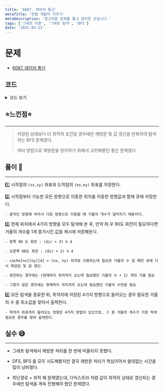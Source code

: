 ```yaml
---
title: '6087. 레이저 통신'
metaTitle: '만렙 개발자 키우기'
metaDescription: '알고리즘 문제를 풀고 정리한 곳입니다.'
tags: ['그래프 이론', '그래프 탐색', 'BFS']
date: '2021-03-13'
---
```


# 문제
- [6087. 레이저 통신](https://www.acmicpc.net/problem/6087)

## 코드

<details><summary> 코드 보기 </summary>

``` java
import java.io.BufferedReader;
import java.io.IOException;
import java.io.InputStreamReader;
import java.util.Arrays;
import java.util.LinkedList;
import java.util.Queue;
import java.util.StringTokenizer;

class Info{
    int x, y, mirror, d;

    public Info(int x, int y, int mirror, int d) {
        this.x = x;
        this.y = y;
        this.mirror = mirror;
        this.d = d;
    }
}
public class Q6087 {
    static int w, h, dx[] = {-1, 0, 1, 0}, dy[] = {0, 1, 0, -1};
    static char board[][];
    static int sx = -1, sy = -1, ex, ey, ans = 987654321;
    static int cache[][][] = new int[100][100][4];

    public static void main(String[] args) throws IOException {
        init();
        bfs(sx, sy, 0);
    }

    private static void bfs(int x, int y, int cnt) {
        Queue<Info> q = new LinkedList<>();
        for (int d = 0; d < 4; d++){
            int nx = x + dx[d], ny = y + dy[d];
            if(!isBorder(nx, ny) || board[nx][ny] == '*')
                continue;
            cache[nx][ny][d] = 987654321 - 1;
            q.add(new Info(nx, ny, 0, d));
        }

        while (!q.isEmpty()) {
            Info here = q.poll();
            x = here.x; y = here.y; cnt = here.mirror;
            int dir = here.d;

            for (int d = 0; d < 4; d++) {
                int nx = x + dx[d], ny = y + dy[d];
                if(!isBorder(nx, ny) || board[nx][ny] == '*')
                    continue;

                int left = (dir + 3) % 4; // 좌회전
                int right = (dir + 1) % 4; // 우회전

                // 거울을 설치하는 경우
                if(d == left || d == right){
                    if(cache[nx][ny][d] > cnt + 1){ // 현재까지 설치한 거울의 수가 저장된 수보다 적을 때만 갱신
                        cache[nx][ny][d] = cnt + 1;
                        q.add(new Info(nx, ny, cnt + 1, d));
                    }
                }
                // 거울을 설치하지 않는 경우
                else {
                    if(cache[nx][ny][d] > cnt){ // 현재까지 설치한 거울의 수가 저장된 수보다 적을 때만 갱신
                        cache[nx][ny][d] = cnt;
                        q.add(new Info(nx, ny, cnt, d));
                    }
                }
            }
        }
        for (int i = 0; i < 4; i++) // 목표 지점까지 4가지 방향으로 도달하는데 필요했던 최소 거울 수 찾기
            ans = Math.min(ans, cache[ex][ey][i]);

        System.out.println(ans);
    }

    private static boolean isBorder(int x, int y) {
        return (x >= 0 && x < h && y >= 0 && y < w);
    }

    private static void init() throws IOException {
        BufferedReader br = new BufferedReader(new InputStreamReader(System.in));
        StringTokenizer st = new StringTokenizer(br.readLine());
        w = stoi(st.nextToken());
        h = stoi(st.nextToken());
        board = new char[h][w];
        for (int i = 0; i < h; i++) {
            String line = br.readLine();
            for (int j = 0; j < w; j++) {
                board[i][j] = line.charAt(j);
                if(board[i][j] == 'C'){
                    if(sx == -1) {
                        sx = i;
                        sy = j;
                    }
                    else {
                        ex = i;
                        ey = j;
                    }
                }
                Arrays.fill(cache[i][j], 987654321);
            }
        }
    }

    private static int stoi(String str) {
        return Integer.parseInt(str);
    }
}

```

</details>

## ⭐️느낀점⭐️
<hr/>

> 저장된 상태보다 더 최적의 조건일 경우에만 재방문 및 값 갱신을 반복하여 탐색하는 BFS 문제였다.
>
> 여러 방법으로 재방문을 방지하기 위해서 고민해봤던 좋은 문제였다.

## 풀이 📣
<hr/>

1️⃣ 시작점의 `(sx,sy)` 좌표와 도착점의 `(ex,ey)` 좌표를 저장한다.


2️⃣ 시작점부터 가능한 모든 방향으로 이동한 위치를 이동한 방향값과 함께 큐에 저장한다.

    - 움직인 방향에 따라서 다음 방향으로 이동할 때 거울의 개수가 달라지기 때문이다.


3️⃣ 현재 위치에서 4가지 방향을 모두 탐색해 본 후, 만약 좌.우 90도 회전이 필요하다면 거울의 개수를 1개 증가시킨 값을 캐시에 저장해둔다.

    - 왼쪽 90 도 회전 : (dir + 3) % 4

    - 오른쪽 90도 회전 : (dir + 1) % 4

    - cache[nx][ny][d] > (nx, ny) 위치로 이동하는데 필요한 거울의 수 일 때만 큐에 다시 재삽입 및 값 갱신.

    - 회전하는 경우에는 (현재까지 위치까지 오는데 필요했던 거울의 수 + 1) 개의 거울 필요

    - 그렇지 않은 경우에는 현재까지 위치까지 오는데 필요했던 거울의 수만큼 필요


4️⃣ 모든 탐색을 종료한 뒤, 목적지에 저장된 4가지 방향으로 들어오는 경우 필요한 거울의 수 중 최소값을 찾아서 출력한다.

    - 목적지 좌표까지 들어오는 방향은 4가지 방법이 있으므로, 그 중 거울의 개수가 가장 적게 필요한 경우를 찾아 출력한다.

## 실수 😅
<hr/>

- 그래프 탐색에서 재방문 처리를 한 번에 떠올리지 못했다.

- DFS, BFS 를 모두 시도해봤지만 결국 재방문 처리가 핵심이어서 쓸데없는 시간을 많이 낭비했다.

- 최단경로 + 최적 해 문제였는데, 다익스트라 처럼 값이 최적의 상태로 갱신되는 경우에만 탐색을 계속 진행해야 했던 문제였다.
